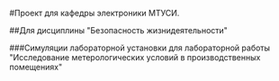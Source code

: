 #Проект для кафедры электроники МТУСИ.

##Для дисциплины "Безопасность жизнидеятельности"

###Симуляции лабораторной установки для лабораторной работы "Исследование метерологических условий в производственных помещениях"